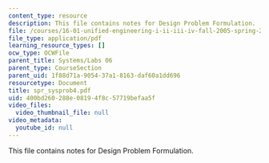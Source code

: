 ```yaml
---
content_type: resource
description: This file contains notes for Design Problem Formulation.
file: /courses/16-01-unified-engineering-i-ii-iii-iv-fall-2005-spring-2006/400bd260288e08194f8c57719befaa5f_spr_sysprob4.pdf
file_type: application/pdf
learning_resource_types: []
ocw_type: OCWFile
parent_title: Systems/Labs 06
parent_type: CourseSection
parent_uid: 1f88d71a-9054-37a1-8163-daf60a1dd696
resourcetype: Document
title: spr_sysprob4.pdf
uid: 400bd260-288e-0819-4f8c-57719befaa5f
video_files:
  video_thumbnail_file: null
video_metadata:
  youtube_id: null
---
```

This file contains notes for Design Problem Formulation.

